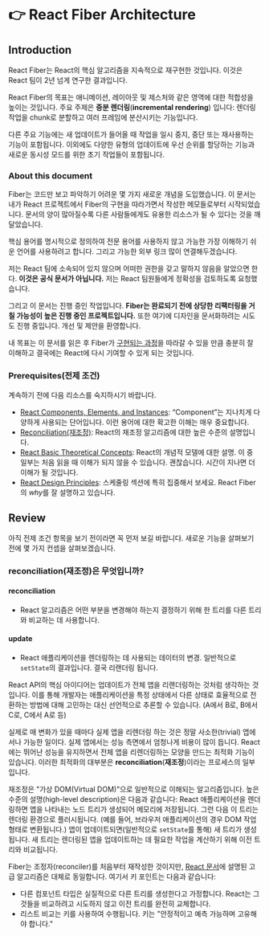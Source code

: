 # 👉 React Fiber Architecture

## Introduction
React Fiber는 React의 핵심 알고리즘을 지속적으로 재구현한 것입니다. 이것은 React 팀이 2년 넘게 연구한 결과입니다.   

React Fiber의 목표는 애니메이션, 레이아웃 및 제스처와 같은 영역에 대한 적합성을 높이는 것입니다. 주요 주제은 **증분 렌더링**(**incremental rendering**) 입니다: 렌더링 작업을 chunk로 분할하고 여러 프레임에 분산시키는 기능입니다.   

다른 주요 기능에는 새 업데이트가 들어올 때 작업을 일시 중지, 중단 또는 재사용하는 기능이 포함됩니다. 이외에도 다양한 유형의 업데이트에 우선 순위를 할당하는 기능과 새로운 동시성 모드를 위한 초기 작업들이 포함됩니다.

### About this document
Fiber는 코드만 보고 파악하기 어려운 몇 가지 새로운 개념을 도입했습니다. 이 문서는 내가 React 프로젝트에서 Fiber의 구현을 따라가면서 작성한 메모들로부터 시작되었습니다. 문서의 양이 많아질수록 다른 사람들에게도 유용한 리소스가 될 수 있다는 것을 깨달았습니다.   

핵심 용어를 명시적으로 정의하여 전문 용어를 사용하지 않고 가능한 가장 이해하기 쉬운 언어를 사용하려고 합니다. 그리고 가능한 외부 링크 많이 연결해두겠습니다.   

저는 React 팀에 소속되어 있지 않으며 어떠한 권한을 갖고 말하지 않음을 알았으면 한다. **이것은 공식 문서가 아닙니다.** 저는 React 팀원들에게 정확성을 검토하도록 요청했습니다.   

그리고 이 문서는 진행 중인 작업입니다. **Fiber는 완료되기 전에 상당한 리팩터링을 거칠 가능성이 높은 진행 중인 프로젝트입니다.** 또한 여기에 디자인을 문서화하려는 시도도 진행 중입니다. 개선 및 제안을 환영합니다.   

내 목표는 이 문서를 읽은 후 Fiber가 [구현되는 과정](https://github.com/facebook/react/commits/main/src/renderers/shared/fiber)을 따라갈 수 있을 만큼 충분히 잘 이해하고 결국에는 React에 다시 기여할 수 있게 되는 것입니다.

### Prerequisites(전제 조건)
계속하기 전에 다음 리소스를 숙지하시기 바랍니다.

- [React Components, Elements, and Instances](https://reactjs.org/blog/2015/12/18/react-components-elements-and-instances.html): “Component”는 지나치게 다양하게 사용되는 단어입니다. 이런 용어에 대한 확고한 이해는 매우 중요합니다.
- [Reconciliation(재조정)](https://reactjs.org/docs/reconciliation.html): React의 재조정 알고리즘에 대한 높은 수준의 설명입니다.
- [React Basic Theoretical Concepts](https://github.com/reactjs/react-basic): React의 개념적 모델에 대한 설명. 이 중 일부는 처음 읽을 때 이해가 되지 않을 수 있습니다. 괜찮습니다. 시간이 지나면 더 이해가 될 것입니다.
- [React Design Principles](https://reactjs.org/docs/design-principles.html): 스케줄링 섹션에 특히 집중해서 보세요. React Fiber의 *why*를 잘 설명하고 있습니다.

## Review
아직 전제 조건 항목을 보기 전이라면 꼭 먼저 보길 바랍니다. 새로운 기능을 살펴보기 전에 몇 가지 컨셉을 살펴보겠습니다.

### reconciliation(재조정)은 무엇입니까?

#### reconciliation
- React 알고리즘은 어떤 부분을 변경해야 하는지 결정하기 위해 한 트리를 다른 트리와 비교하는 데 사용합니다.

#### update
- React 애플리케이션을 렌더링하는 데 사용되는 데이터의 변경. 일반적으로 `setState`의 결과입니다. 결국 리랜더링 됩니다.

React API의 핵심 아이디어는 업데이트가 전체 앱을 리랜더링하는 것처럼 생각하는 것입니다. 이를 통해 개발자는 애플리케이션을 특정 상태에서 다른 상태로 효율적으로 전환하는 방법에 대해 고민하는 대신 선언적으로 추론할 수 있습니다. (A에서 B로, B에서 C로, C에서 A로 등)

실제로 매 변화가 있을 때마다 실제 앱을 리렌더링 하는 것은 정말 사소한(trivial) 앱에서나 가능한 일이다. 실제 앱에서는 성능 측면에서 엄청나게 비용이 많이 듭니다. React에는 뛰어난 성능을 유지하면서 전체 앱을 리렌더링하는 모양을 만드는 최적화 기능이 있습니다. 이러한 최적화의 대부분은 **reconciliation**(**재조정**)이라는 프로세스의 일부입니다.   

재조정은 "가상 DOM(Virtual DOM)"으로 일반적으로 이해되는 알고리즘입니다. 높은 수준의 설명(high-level description)은 다음과 같습니다: React 애플리케이션을 렌더링하면 앱을 나타내는 노드 트리가 생성되어 메모리에 저장됩니다. 그런 다음 이 트리는 렌더링 환경으로 플러시됩니다. (예를 들어, 브라우저 애플리케이션의 경우 DOM 작업 형태로 변환됩니다.) 앱이 업데이트되면(일반적으로 `setState`를 통해) 새 트리가 생성됩니다. 새 트리는 렌더링된 앱을 업데이트하는 데 필요한 작업을 계산하기 위해 이전 트리와 비교됩니다.   

Fiber는 조정자(reconciler)를 처음부터 재작성한 것이지만, [React 문서](https://reactjs.org/docs/reconciliation.html)에 설명된 고급 알고리즘은 대체로 동일합니다. 여기서 키 포인트는 다음과 같습니다:

- 다른 컴포넌트 타입은 실질적으로 다른 트리를 생성한다고 가정합니다. React는 그것들을 비교하려고 시도하지 않고 이전 트리를 완전히 교체합니다.
- 리스트 비교는 키를 사용하여 수행됩니다. 키는 "안정적이고 예측 가능하며 고유해야 합니다."
